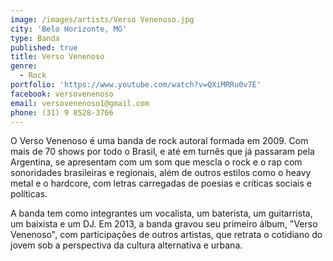 ```yaml
---
image: /images/artists/Verso Venenoso.jpg
city: 'Belo Horizonte, MG'
type: Banda
published: true
title: Verso Venenoso
genre:
  - Rock
portfolio: 'https://www.youtube.com/watch?v=QXiMRRu0v7E'
facebook: versovenenoso
email: versovenenoso1@gmail.com
phone: (31) 9 8528-3766
---
```

O Verso Venenoso é uma banda de rock autoral formada em 2009. Com mais de 70 shows por todo o Brasil, e até em turnês que já passaram pela Argentina, se apresentam com um som que mescla o rock e o rap com sonoridades brasileiras e regionais, além de outros estilos como o heavy metal e o hardcore, com letras carregadas de poesias e críticas sociais e políticas.

A banda tem como integrantes um vocalista, um baterista, um guitarrista, um baixista e um DJ. Em 2013, a banda gravou seu primeiro álbum, "Verso Venenoso", com participações de outros artistas, que retrata o cotidiano do jovem sob a perspectiva da cultura alternativa e urbana.
